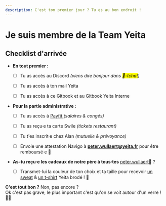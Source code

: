 ```yaml
---
description: C'est ton premier jour ? Tu es au bon endroit !
---
```


# Je suis membre de la Team Yeita

## Checklist d'arrivée

*   **En tout premier :**&#x20;

    * [ ] Tu as accès au Discord _(viens dire bonjour dans <mark style="background-color:yellow;">💬-tchat</mark>)_
    * [ ] Tu as accès à ton mail Yeita&#x20;
    * [ ] Tu as accès à ce Gitbook et au Gitbook Yeita Interne


*   **Pour la partie administrative :**&#x20;

    * [ ] Tu as accès à [Payfit ](payfit.md)_(salaires & congés)_
    * [ ] Tu as reçu·e ta carte Swile _(tickets restaurant)_
    * [ ] Tu t'es inscrit·e chez Alan _(mutuelle & prévoyance)_
    * [ ] Envoie une attestation Navigo à **peter.wullaert@yeita.fr** pour être remboursé·e 🚃


* **As-tu reçu·e les cadeaux de notre père à tous·tes** [peter.wullaert](https://app.gitbook.com/u/c8haRii4T2aSVAPPdX6sGIcA8IO2 "mention")🎅  ?
  * [ ] Transmet-lui la couleur de ton choix et ta taille pour recevoir [un sweat](https://www.stanleystella.com/fr-be/unisexe/sweatshirts/cruiser-stsu822?returnurl=%2ffr-be%2funisexe%2fsweatshirts%2f) & [un t-shirt](https://www.stanleystella.com/fr-be/unisexe/t-shirt/creator-sttu755?returnurl=%2ffr-be%2funisexe%2ft-shirt%2f) Yeita brodé ! 👕

**C'est tout bon ?** Non, pas encore ? \
Ok c'est pas grave, le plus important c'est qu'on se voit autour d'un verre ! 🥳🍻
